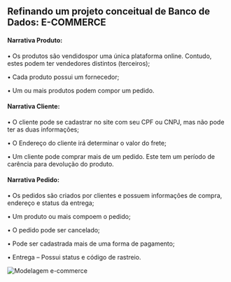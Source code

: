 ## Refinando um projeto conceitual de Banco de Dados: E-COMMERCE
 
 #### Narrativa Produto:

 • Os produtos são vendidospor uma única plataforma online. 
Contudo, estes podem ter vendedores distintos (terceiros);

 • Cada produto possui um fornecedor;
 
 • Um ou mais produtos podem compor um pedido.

 #### Narrativa Cliente:

 • O cliente pode se cadastrar no site com seu CPF ou CNPJ, mas não pode ter as duas informações;

 • O Endereço do cliente irá determinar o valor do frete;

 • Um cliente pode comprar mais de um pedido. Este tem um período
 de carência para devolução do produto.

####  Narrativa Pedido:
 • Os pedidos são criados por clientes e possuem informações de 
compra, endereço e status da entrega;

 • Um produto ou mais compoem o pedido;

 • O pedido pode ser cancelado;

• Pode ser cadastrada mais de uma forma de pagamento;

• Entrega – Possui status e código de rastreio.

![Modelagem e-commerce](https://github.com/user-attachments/assets/b29bdb8d-426a-4e5d-8909-bac1e3a086e5)
